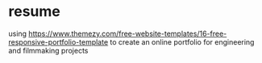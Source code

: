 # resume
using https://www.themezy.com/free-website-templates/16-free-responsive-portfolio-template to create an online portfolio for engineering and filmmaking projects
